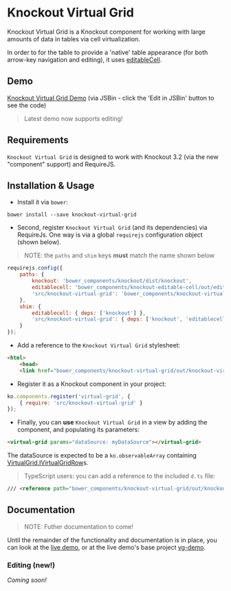# Knockout Virtual Grid

Knockout Virtual Grid is a Knockout component for working with large amounts of data in tables via cell virtualization.

In order to for the table to provide a 'native' table appearance (for both arrow-key navigation and editing), it uses [editableCell](https://github.com/gnab/editableCell).

## Demo

[Knockout Virtual Grid Demo](http://jsbin.com/roheqo/1/) (via JSBin - click the 'Edit in JSBin' button to see the code)

> Latest demo now supports editing!

## Requirements

`Knockout Virtual Grid` is designed to work with Knockout 3.2 (via the new "component" support) and RequireJS.

## Installation & Usage

* Install it via `bower`:

```shell
bower install --save knockout-virtual-grid
```

* Second, register `Knockout Virtual Grid` (and its dependencies) via RequireJs.
One way is via a global `requirejs` configuration object (shown below).

> NOTE: the `paths` and `shim` keys **must** match the name shown below

```javascript
requirejs.config({
    paths: {
        knockout: 'bower_components/knockout/dist/knockout',
        editablecell: 'bower_components/knockout-editable-cell/out/editableCell',
        'src/knockout-virtual-grid': 'bower_components/knockout-virtual-grid/out/knockout-virtual-grid'
    },
    shim: {
        editablecell: { deps: ['knockout'] },
        'src/knockout-virtual-grid': { deps: ['knockout', 'editablecell'] }
    }
});
```

* Add a reference to the `Knockout Virtual Grid` stylesheet:

```html
<html>
    <head>
    <link href="bower_components/knockout-virtual-grid/out/knockout-virtual-grid.min.css" rel="stylesheet" />
```

* Register it as a Knockout component in your project:

```javascript
ko.components.register('virtual-grid', {
    { require: 'src/knockout-virtual-grid' }
});
```

* Finally, you can **use** `Knockout Virtual Grid` in a view by adding the component,
and populating its parameters:

~~~ html
<virtual-grid params="dataSource: myDataSource"></virtual-grid>
~~~

The dataSource is expected to be a `ko.observableArray` containing [VirtualGrid.IVirtualGridRow](https://github.com/jstclair/knockout-virtual-grid/blob/v0.0.5/out/knockout-virtual-grid.d.ts)s.

> TypeScript users: you can add a reference to the included `d.ts` file:

```html
/// <reference path="bower_components/knockout-virtual-grid/out/knockout-virtual-grid.d.ts" />
```

## Documentation

> NOTE: Futher documentation to come!

Until the remainder of the functionality and documentation is in place, you can
look at the [live demo](http://jsbin.com/kezoru/1/), or at the live demo's base project [vg-demo](https://github.com/jstclair/vg-demo).


### Editing (new!)
_Coming soon!_
